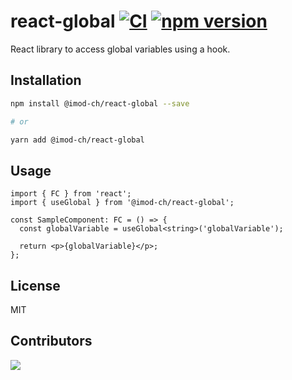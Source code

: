 # react-global [![CI](https://github.com/imod-ch/react-global/actions/workflows/ci.yml/badge.svg)](https://github.com/imod-ch/react-global/actions/workflows/ci.yml) [![npm version](https://badge.fury.io/js/@imod-ch%2Freact-global.svg)](https://badge.fury.io/js/@imod-ch%2Freact-global)

React library to access global variables using a hook.

## Installation

```bash
npm install @imod-ch/react-global --save

# or

yarn add @imod-ch/react-global
```

## Usage

```tsx
import { FC } from 'react';
import { useGlobal } from '@imod-ch/react-global';

const SampleComponent: FC = () => {
  const globalVariable = useGlobal<string>('globalVariable');

  return <p>{globalVariable}</p>;
};
```

## License

MIT

## Contributors

<a href="https://github.com/imod-ch/react-global/graphs/contributors">
  <img src="https://contrib.rocks/image?repo=imod-ch/react-global" />
</a>
